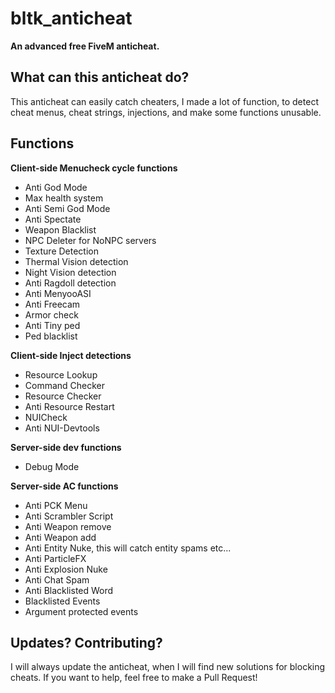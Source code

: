 # bltk_anticheat

**An advanced free FiveM anticheat.**



## What can this anticheat do?

This anticheat can easily catch cheaters, I made a lot of function, to detect cheat menus, cheat strings, injections, and make some functions unusable.



## Functions

**Client-side Menucheck cycle functions**
- Anti God Mode
- Max health system
- Anti Semi God Mode
- Anti Spectate
- Weapon Blacklist
- NPC Deleter for NoNPC servers
- Texture Detection
- Thermal Vision detection
- Night Vision detection
- Anti Ragdoll detection
- Anti MenyooASI
- Anti Freecam
- Armor check
- Anti Tiny ped
- Ped blacklist

**Client-side Inject detections**
- Resource Lookup
- Command Checker
- Resource Checker
- Anti Resource Restart
- NUICheck
- Anti NUI-Devtools

**Server-side dev functions**
- Debug Mode

**Server-side AC functions**
- Anti PCK Menu
- Anti Scrambler Script
- Anti Weapon remove
- Anti Weapon add
- Anti Entity Nuke, this will catch entity spams etc...
- Anti ParticleFX
- Anti Explosion Nuke
- Anti Chat Spam
- Anti Blacklisted Word
- Blacklisted Events
- Argument protected events

## Updates? Contributing?

I will always update the anticheat, when I will find new solutions for blocking cheats. If you want to help, feel free to make a Pull Request!

